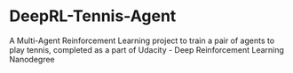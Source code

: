 # DeepRL-Tennis-Agent
A Multi-Agent Reinforcement Learning project to train a pair of agents to play tennis, completed as a part of Udacity - Deep Reinforcement Learning Nanodegree
